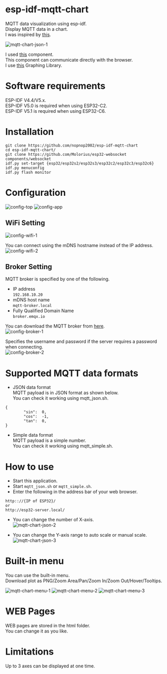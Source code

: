 # esp-idf-mqtt-chart
MQTT data visualization using esp-idf.   
Display MQTT data in a chart.   
I was inspired by [this](https://blog.postman.com/postman-supports-mqtt-apis/).   

![mqtt-chart-json-1](https://github.com/nopnop2002/esp-idf-mqtt-chart/assets/6020549/af71dc20-d279-4673-8972-49ca037f714e)

I used [this](https://github.com/Molorius/esp32-websocket) component.   
This component can communicate directly with the browser.   
I use [this](https://plotly.com/javascript/) Graphing Library.   


# Software requirements
ESP-IDF V4.4/V5.x.   
ESP-IDF V5.0 is required when using ESP32-C2.   
ESP-IDF V5.1 is required when using ESP32-C6.   

# Installation
```
git clone https://github.com/nopnop2002/esp-idf-mqtt-chart
cd esp-idf-mqtt-chart/
git clone https://github.com/Molorius/esp32-websocket components/websocket
idf.py set-target {esp32/esp32s2/esp32s3/esp32c2/esp32c3/esp32c6}
idf.py menuconfig
idf.py flash monitor
```

# Configuration

![config-top](https://github.com/nopnop2002/esp-idf-mqtt-chart/assets/6020549/c8debaa7-6a17-4f0a-a2d3-57d3e93fa2d9)
![config-app](https://github.com/nopnop2002/esp-idf-mqtt-chart/assets/6020549/8f454ed9-0e5f-480e-b0df-20a092fb26e2)

## WiFi Setting

![config-wifi-1](https://github.com/nopnop2002/esp-idf-mqtt-chart/assets/6020549/54313903-d98e-47bb-a596-beae7b631d1e)

You can connect using the mDNS hostname instead of the IP address.   
![config-wifi-2](https://github.com/nopnop2002/esp-idf-mqtt-chart/assets/6020549/9317f1df-8538-47ea-be5e-25a1a48b9ae2)

## Broker Setting
MQTT broker is specified by one of the following.
- IP address   
 ```192.168.10.20```   
- mDNS host name   
 ```mqtt-broker.local```   
- Fully Qualified Domain Name   
 ```broker.emqx.io```

You can download the MQTT broker from [here](https://github.com/nopnop2002/esp-idf-mqtt-broker).   
![config-broker-1](https://github.com/nopnop2002/esp-idf-mqtt-chart/assets/6020549/abe826f4-41d2-4ba3-8b99-ca0a77915208)

Specifies the username and password if the server requires a password when connecting.   
![config-broker-2](https://github.com/nopnop2002/esp-idf-mqtt-chart/assets/6020549/46e84d5a-c701-4e8c-8af7-50a305adbf9c)


# Supported MQTT data formats
- JSON data format   
MQTT payload is in JSON format as shown below.   
You can check it working using mqtt_json.sh.   
```
{
        "sin":  0,
        "cos":  -1,
        "tan":  0,
}
```

- Simple data format   
MQTT payload is a simple number.   
You can check it working using mqtt_simple.sh.   


# How to use
- Start this application.   
- Start ```mqtt_json.sh``` or ```mqtt_simple.sh```.   
- Enter the following in the address bar of your web browser.   
```
http:://{IP of ESP32}/
or
http://esp32-server.local/
```
- You can change the number of X-axis.   
![mqtt-chart-json-2](https://github.com/nopnop2002/esp-idf-mqtt-chart/assets/6020549/428bacd1-ca45-4980-a0d3-d32556b1a708)

- You can change the Y-axis range to auto scale or manual scale.   
![mqtt-chart-json-3](https://github.com/nopnop2002/esp-idf-mqtt-chart/assets/6020549/b80295ff-186f-47be-936d-01d033c768a8)

# Built-in menu
You can use the built-in menu.   
Download plot as PNG/Zoom Area/Pan/Zoom In/Zoom Out/Hover/Tooltips.   

![mqtt-chart-menu-1](https://github.com/nopnop2002/esp-idf-mqtt-chart/assets/6020549/0dec3938-0417-4cfe-bab5-fc7e3ac8d617)
![mqtt-chart-menu-2](https://github.com/nopnop2002/esp-idf-mqtt-chart/assets/6020549/f8a0c145-86cc-45a8-89a9-0ab662482bfe)
![mqtt-chart-menu-3](https://github.com/nopnop2002/esp-idf-mqtt-chart/assets/6020549/da768b5f-42d5-4fc4-bded-ba309883cbf2)

# WEB Pages   
WEB pages are stored in the html folder.   
You can change it as you like.   

# Limitations
Up to 3 axes can be displayed at one time.   


